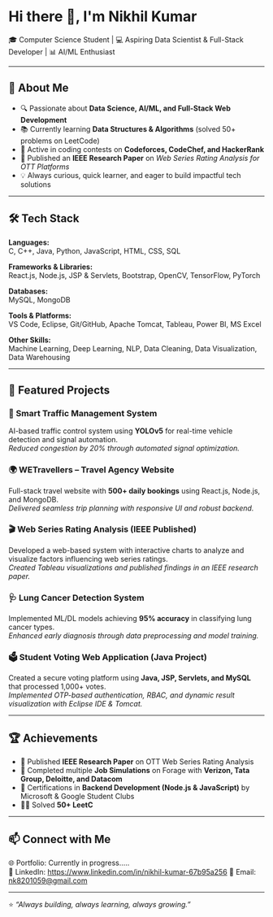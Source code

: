 # Hi there 👋, I'm Nikhil Kumar  

🎓 Computer Science Student | 💻 Aspiring Data Scientist & Full-Stack Developer | 📊 AI/ML Enthusiast  

---

## 🚀 About Me  
- 🔍 Passionate about **Data Science, AI/ML, and Full-Stack Web Development**  
- 📚 Currently learning **Data Structures & Algorithms** (solved 50+ problems on LeetCode)  
- 🤝 Active in coding contests on **Codeforces, CodeChef, and HackerRank**  
- 📖 Published an **IEEE Research Paper** on *Web Series Rating Analysis for OTT Platforms*  
- 💡 Always curious, quick learner, and eager to build impactful tech solutions  

---

## 🛠️ Tech Stack  

**Languages:**  
C, C++, Java, Python, JavaScript, HTML, CSS, SQL  

**Frameworks & Libraries:**  
React.js, Node.js, JSP & Servlets, Bootstrap, OpenCV, TensorFlow, PyTorch  

**Databases:**  
MySQL, MongoDB  

**Tools & Platforms:**  
VS Code, Eclipse, Git/GitHub, Apache Tomcat, Tableau, Power BI, MS Excel  

**Other Skills:**  
Machine Learning, Deep Learning, NLP, Data Cleaning, Data Visualization, Data Warehousing  

---

## 📌 Featured Projects  

### 🚦 Smart Traffic Management System  
AI-based traffic control system using **YOLOv5** for real-time vehicle detection and signal automation.  
*Reduced congestion by 20% through automated signal optimization.*  

### 🌍 WETravellers – Travel Agency Website  
Full-stack travel website with **500+ daily bookings** using React.js, Node.js, and MongoDB.  
*Delivered seamless trip planning with responsive UI and robust backend.*  

### 🎬 Web Series Rating Analysis (IEEE Published)  
Developed a web-based system with interactive charts to analyze and visualize factors influencing web series ratings.  
*Created Tableau visualizations and published findings in an IEEE research paper.*  

### 🩺 Lung Cancer Detection System  
Implemented ML/DL models achieving **95% accuracy** in classifying lung cancer types.  
*Enhanced early diagnosis through data preprocessing and model training.*  

### 🗳️ Student Voting Web Application (Java Project)  
Created a secure voting platform using **Java, JSP, Servlets, and MySQL** that processed 1,000+ votes.  
*Implemented OTP-based authentication, RBAC, and dynamic result visualization with Eclipse IDE & Tomcat.*  

---

## 🏆 Achievements  

- 📜 Published **IEEE Research Paper** on OTT Web Series Rating Analysis  
- 🎯 Completed multiple **Job Simulations** on Forage with **Verizon, Tata Group, Deloitte, and Datacom**  
- 🥇 Certifications in **Backend Development (Node.js & JavaScript)** by Microsoft & Google Student Clubs  
- 🧑‍💻 Solved **50+ LeetC**
  
---

## 📫 Connect with Me  

🌐 Portfolio: Currently in progress.....  
💼 LinkedIn: https://www.linkedin.com/in/nikhil-kumar-67b95a256
📧 Email: nk8201059@gmail.com  

---

⭐️ *“Always building, always learning, always growing.”*  
